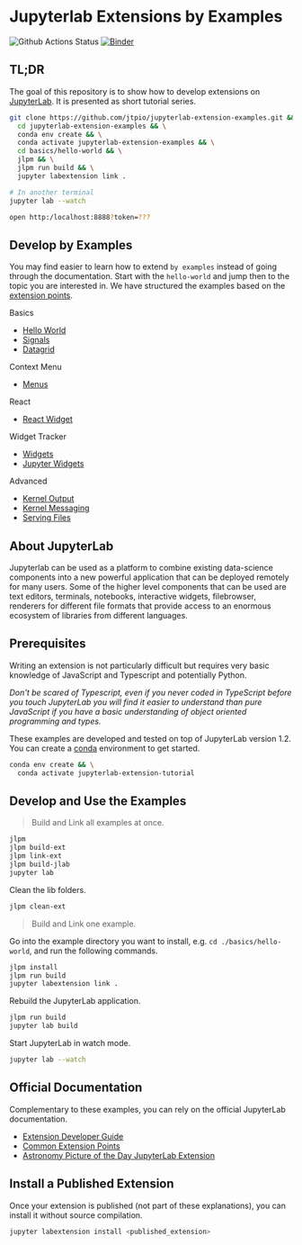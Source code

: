 # Jupyterlab Extensions by Examples

![Github Actions Status](https://github.com/jtpio/jupyterlab-extension-examples/workflows/CI/badge.svg)
[![Binder](https://mybinder.org/badge_logo.svg)](https://mybinder.org/v2/gh/jtpio/jupyterlab-extension-examples/master?urlpath=lab)

## TL;DR

The goal of this repository is to show how to develop extensions on [JupyterLab](https://github.com/jupyterlab/jupyterlab).
It is presented as short tutorial series.

```bash
git clone https://github.com/jtpio/jupyterlab-extension-examples.git &&
  cd jupyterlab-extension-examples && \
  conda env create && \
  conda activate jupyterlab-extension-examples && \
  cd basics/hello-world && \
  jlpm && \
  jlpm run build && \
  jupyter labextension link .

# In another terminal
jupyter lab --watch

open http:/localhost:8888?token=???
```

## Develop by Examples

You may find easier to learn how to extend `by examples` instead of going through the documentation. Start with the `hello-world` and jump then to the topic you are interested in. We have structured the examples based on the [extension points](https://jupyterlab.readthedocs.io/en/stable/developer/extension_points.html).

Basics
+ [Hello World](./basics/hello-world)
+ [Signals](./basics/signals)
+ [Datagrid](./basics/datagrid)

Context Menu
+ [Menus](./context-menu/menus)

React
+ [React Widget](./react/react-widget)

Widget Tracker
+ [Widgets](./widget-tracker/widgets)
+ [Jupyter Widgets](./widget-tracker/jupyter-widgets)

Advanced
+ [Kernel Output](./advanced/kernel-output)
+ [Kernel Messaging](./advanced/kernel-messaging)
+ [Serving Files](./advanced/serving-files)

## About JupyterLab

Jupyterlab can be used as a platform to combine existing data-science components into a
new powerful application that can be deployed remotely for many users. Some of the higher
level components that can be used are text editors, terminals, notebooks, interactive widgets,
filebrowser, renderers for different file formats that provide access to an enormous ecosystem
of libraries from different languages.

## Prerequisites

Writing an extension is not particularly difficult but requires very basic knowledge of JavaScript
and Typescript and potentially Python.

_Don't be scared of Typescript, even if you never coded in TypeScript before you touch
JupyterLab you will find it easier to understand than pure JavaScript if you have a
basic understanding of object oriented programming and types._

These examples are developed and tested on top of JupyterLab version 1.2.
You can create a [conda](https://docs.conda.io/en/latest/miniconda.html) environment to get started.

```bash
conda env create && \
  conda activate jupyterlab-extension-tutorial
```

## Develop and Use the Examples

> Build and Link all examples at once.

```bash
jlpm
jlpm build-ext
jlpm link-ext
jlpm build-jlab
jupyter lab
```

Clean the lib folders.

```bash
jlpm clean-ext
```

> Build and Link one example.

Go into the example directory you want to install, e.g. `cd ./basics/hello-world`, and run the following commands.

```bash
jlpm install
jlpm run build
jupyter labextension link .
```

Rebuild the JupyterLab application.

```bash
jlpm run build
jupyter lab build
```

Start JupyterLab in watch mode.

```bash
jupyter lab --watch
```

## Official Documentation

Complementary to these examples, you can rely on the official JupyterLab documentation.

* [Extension Developer Guide](https://jupyterlab.readthedocs.io/en/stable/developer/extension_dev.html)
* [Common Extension Points](https://jupyterlab.readthedocs.io/en/stable/developer/extension_points.html)
* [Astronomy Picture of the Day JupyterLab Extension](https://jupyterLab.readthedocs.io/en/stable/developer/extension_tutorial.html)

## Install a Published Extension

Once your extension is published (not part of these explanations), you can install it without source compilation.

```bash
jupyter labextension install <published_extension>
```

